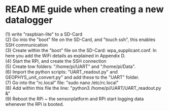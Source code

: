 # READ ME guide when creating a new datalogger

(1) write "raspbian-lite" to a SD-Card \
(2) Go into the "boot" file on the SD-Card, and "touch ssh", this enables SSH communication \
(3) Create within the "boot" file on the SD-Card: wpa_supplicant.conf. In here you add the WiFi details as explained in Appendix D. \
(4) Start the RPi, and create the SSH connection \
(5) Create tow folders: "/home/pi/UART" and "/home/pi/Data". \
(6) Import the python scripts: "UART_readout.py" and GEOPHYS_unit_convert.py" and add these to the "UART" folder. \
(7) Go into the "rc.local" file: "sudo nano /etc/rc.local" \
(8) Add within this file the line: "python3 /home/pi/UART/UART_readout.py &" \
(9) Reboot the RPi ~ the sensorplatform and RPi start logging data whenever the RPi is booted.
